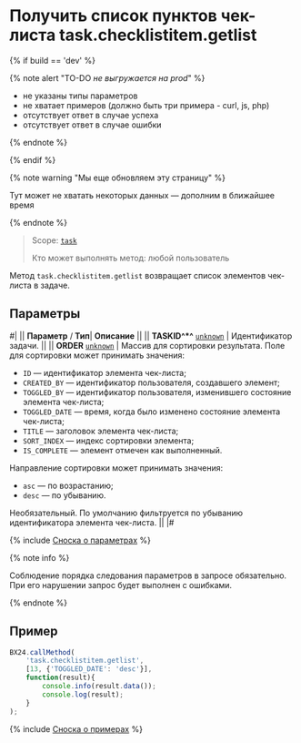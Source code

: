 # Получить список пунктов чек-листа task.checklistitem.getlist

{% if build == 'dev' %}

{% note alert "TO-DO _не выгружается на prod_" %}

- не указаны типы параметров
- не хватает примеров (должно быть три примера - curl, js, php)
- отсутствует ответ в случае успеха
- отсутствует ответ в случае ошибки

{% endnote %}

{% endif %}

{% note warning "Мы еще обновляем эту страницу" %}

Тут может не хватать некоторых данных — дополним в ближайшее время

{% endnote %}

> Scope: [`task`](../../scopes/permissions.md)
>
> Кто может выполнять метод: любой пользователь

Метод `task.checklistitem.getlist` возвращает список элементов чек-листа в задаче.

## Параметры

#|
|| **Параметр** / **Тип**| **Описание** ||
|| **TASKID^*^**
[`unknown`](../../data-types.md) | Идентификатор задачи. ||
|| **ORDER**
[`unknown`](../../data-types.md) | Массив для сортировки результата. Поле для сортировки может принимать значения:
- `ID` — идентификатор элемента чек-листа;
- `CREATED_BY` — идентификатор пользователя, создавшего элемент;
- `TOGGLED_BY` — идентификатор пользователя, изменившего состояние элемента чек-листа;
- `TOGGLED_DATE` — время, когда было изменено состояние элемента чек-листа;
- `TITLE` — заголовок элемента чек-листа;
- `SORT_INDEX` — индекс сортировки элемента;
- `IS_COMPLETE` — элемент отмечен как выполненный.

Направление сортировки может принимать значения:
- `asc` — по возрастанию;
- `desc` — по убыванию.

Необязательный. По умолчанию фильтруется по убыванию идентификатора элемента чек-листа. ||
|#

{% include [Сноска о параметрах](../../../_includes/required.md) %}

{% note info %}

Соблюдение порядка следования параметров в запросе обязательно. При его нарушении запрос будет выполнен с ошибками.

{% endnote %}

## Пример

```js
BX24.callMethod(
    'task.checklistitem.getlist',
    [13, {'TOGGLED_DATE': 'desc'}],
    function(result){
        console.info(result.data());
        console.log(result);
    }
);
```

{% include [Сноска о примерах](../../../_includes/examples.md) %}